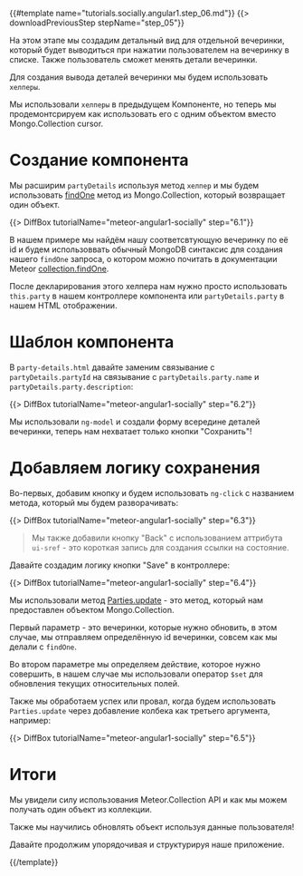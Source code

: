 {{#template name="tutorials.socially.angular1.step_06.md"}}
{{> downloadPreviousStep stepName="step_05"}}

На этом этапе мы создадим детальный вид для отдельной вечеринки, который будет выводиться при нажатии пользователем на вечеринку в списке. 
Также пользователь сможет менять детали вечеринки.

Для создания вывода деталей вечеринки мы будем использовать `хелперы`.

Мы использовали `хелперы` в предыдущем Компоненте, но теперь мы продемонтсрируем как использовать его с одним объектом вместо Mongo.Collection cursor.

# Создание компонента

Мы расширим `partyDetails` используя метод `хелпер` и мы будем использовать [findOne](http://docs.meteor.com/#/full/findone) метод из Mongo.Collection, который возвращает один объект.

{{> DiffBox tutorialName="meteor-angular1-socially" step="6.1"}}

В нашем примере мы найдём нашу соответсвтующую вечеринку по её id и будем использоввать обычный MongoDB синтаксис для создания нашего `findOne` запроса, о котором можно почитать в документации Meteor [collection.findOne](http://docs.meteor.com/#/full/findone).

После декларирования этого хелпера нам нужно просто использовать `this.party` в нашем контроллере компонента или `partyDetails.party` в нашем HTML отображении.

# Шаблон компонента

В `party-details.html` давайте заменим связывание с `partyDetails.partyId` на связывание с `partyDetails.party.name` и `partyDetails.party.description`:

{{> DiffBox tutorialName="meteor-angular1-socially" step="6.2"}}

Мы использовали `ng-model` и создали форму всередине деталей вечеринки, теперь нам нехватает только кнопки "Сохранить"!

# Добавляем логику сохранения

Во-первых, добавим кнопку и будем использовать `ng-click` с названием метода, который мы будем разворачивать:

{{> DiffBox tutorialName="meteor-angular1-socially" step="6.3"}}

> Мы также добавили кнопку "Back" с использованием аттрибута `ui-sref` - это короткая запись для создания ссылки на состояние.

Давайте создадим логику кнопки "Save" в контроллере:

{{> DiffBox tutorialName="meteor-angular1-socially" step="6.4"}}

Мы использовали метод [Parties.update](http://docs.meteor.com/#/full/update) - это метод, который нам предоставлен объектом Mongo.Collection. 

Первый параметр - это вечеринки, которые нужно обновить, в этом случае, мы отправляем определённую id вечеринки, совсем как мы делали с `findOne`.

Во втором параметре мы определяем действие, которое нужно совершить, в нашем случае мы использовали оператор `$set` для обновления текущих относительных полей.

Также мы обработаем успех или провал, когда будем использовать `Parties.update` через добавление колбека как третьего аргумента, например:

{{> DiffBox tutorialName="meteor-angular1-socially" step="6.5"}}


# Итоги

Мы увидели силу использования Meteor.Collection API и как мы можем получать один объект из коллекции.

Также мы научились обновлять объект используя данные пользователя!

Давайте продолжим упорядочивая и структурируя наше приложение.

{{/template}}
